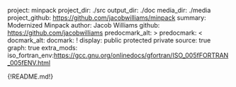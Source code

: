 project: minpack
project_dir: ./src
output_dir: ./doc
media_dir: ./media
project_github: https://github.com/jacobwilliams/minpack
summary: Modernized Minpack
author: Jacob Williams
github: https://github.com/jacobwilliams
predocmark_alt: >
predocmark: <
docmark_alt:
docmark: !
display: public
         protected
         private
source: true
graph: true
extra_mods: iso_fortran_env:https://gcc.gnu.org/onlinedocs/gfortran/ISO_005fFORTRAN_005fENV.html

{!README.md!}
